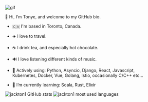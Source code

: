 ![gif](https://media.giphy.com/media/26uf5EfMqWNWCLbc4/source.gif)


👋 Hi, I'm Tonye, and welcome to my GitHub bio.

- :canada:  I'm based in Toronto, Canada.

- ✈️ I love to travel.

- ☕️ I drink tea, and especially hot chocolate.

- 🔊 I love listening different kinds of music.

- 🔭  Actively using: Python, Asyncio, Django, React, Javascript, Kubernetes, Docker, Vue, Golang, Istio, occasionally C/C++ etc...

- 🌱 I’m currently learning: Scala, Rust, Elixir


![jackton1 GitHub stats](https://github-readme-stats.vercel.app/api?username=jackton1&show_icons=true&count_private=true&show_icons=true)
![jackton1 most used languages](https://github-readme-stats.vercel.app/api/top-langs/?username=jackton1&layout=compact&langs_count=10)

